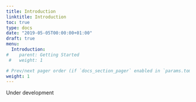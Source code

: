 ```yaml
---
title: Introduction
linktitle: Introduction
toc: true
type: docs
date: "2019-05-05T00:00:00+01:00"
draft: true
menu:
  Introduction:
#    parent: Getting Started
 #   weight: 1

# Prev/next pager order (if `docs_section_pager` enabled in `params.toml`)
weight: 1
---
```


Under development
